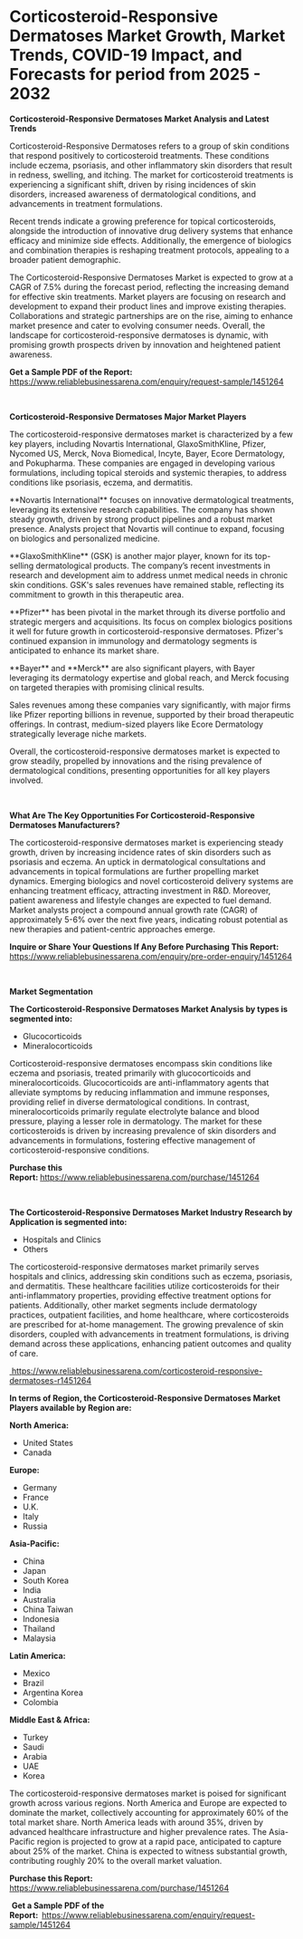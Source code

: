 <p><h1>Corticosteroid-Responsive Dermatoses Market Growth, Market Trends, COVID-19 Impact, and Forecasts for period from 2025 - 2032</h1></p><p><strong>Corticosteroid-Responsive Dermatoses Market Analysis and Latest Trends</strong></p>
<p><p>Corticosteroid-Responsive Dermatoses refers to a group of skin conditions that respond positively to corticosteroid treatments. These conditions include eczema, psoriasis, and other inflammatory skin disorders that result in redness, swelling, and itching. The market for corticosteroid treatments is experiencing a significant shift, driven by rising incidences of skin disorders, increased awareness of dermatological conditions, and advancements in treatment formulations. </p><p>Recent trends indicate a growing preference for topical corticosteroids, alongside the introduction of innovative drug delivery systems that enhance efficacy and minimize side effects. Additionally, the emergence of biologics and combination therapies is reshaping treatment protocols, appealing to a broader patient demographic. </p><p>The Corticosteroid-Responsive Dermatoses Market is expected to grow at a CAGR of 7.5% during the forecast period, reflecting the increasing demand for effective skin treatments. Market players are focusing on research and development to expand their product lines and improve existing therapies. Collaborations and strategic partnerships are on the rise, aiming to enhance market presence and cater to evolving consumer needs. Overall, the landscape for corticosteroid-responsive dermatoses is dynamic, with promising growth prospects driven by innovation and heightened patient awareness.</p></p>
<p><strong>Get a Sample PDF of the Report:&nbsp;</strong> <a href="https://www.reliablebusinessarena.com/enquiry/request-sample/1451264?utm_campaign=3017&utm_medium=2&utm_source=Github&utm_content=ia&utm_term=13042025&utm_id=corticosteroid-responsive-dermatoses">https://www.reliablebusinessarena.com/enquiry/request-sample/1451264</a></p>
<p>&nbsp;</p>
<p><strong>Corticosteroid-Responsive Dermatoses Major Market Players</strong></p>
<p><p>The corticosteroid-responsive dermatoses market is characterized by a few key players, including Novartis International, GlaxoSmithKline, Pfizer, Nycomed US, Merck, Nova Biomedical, Incyte, Bayer, Ecore Dermatology, and Pokupharma. These companies are engaged in developing various formulations, including topical steroids and systemic therapies, to address conditions like psoriasis, eczema, and dermatitis.</p><p>**Novartis International** focuses on innovative dermatological treatments, leveraging its extensive research capabilities. The company has shown steady growth, driven by strong product pipelines and a robust market presence. Analysts project that Novartis will continue to expand, focusing on biologics and personalized medicine.</p><p>**GlaxoSmithKline** (GSK) is another major player, known for its top-selling dermatological products. The company’s recent investments in research and development aim to address unmet medical needs in chronic skin conditions. GSK's sales revenues have remained stable, reflecting its commitment to growth in this therapeutic area.</p><p>**Pfizer** has been pivotal in the market through its diverse portfolio and strategic mergers and acquisitions. Its focus on complex biologics positions it well for future growth in corticosteroid-responsive dermatoses. Pfizer's continued expansion in immunology and dermatology segments is anticipated to enhance its market share.</p><p>**Bayer** and **Merck** are also significant players, with Bayer leveraging its dermatology expertise and global reach, and Merck focusing on targeted therapies with promising clinical results.</p><p>Sales revenues among these companies vary significantly, with major firms like Pfizer reporting billions in revenue, supported by their broad therapeutic offerings. In contrast, medium-sized players like Ecore Dermatology strategically leverage niche markets.</p><p>Overall, the corticosteroid-responsive dermatoses market is expected to grow steadily, propelled by innovations and the rising prevalence of dermatological conditions, presenting opportunities for all key players involved.</p></p>
<p>&nbsp;</p>
<p><strong>What Are The Key Opportunities For Corticosteroid-Responsive Dermatoses Manufacturers?</strong></p>
<p><p>The corticosteroid-responsive dermatoses market is experiencing steady growth, driven by increasing incidence rates of skin disorders such as psoriasis and eczema. An uptick in dermatological consultations and advancements in topical formulations are further propelling market dynamics. Emerging biologics and novel corticosteroid delivery systems are enhancing treatment efficacy, attracting investment in R&D. Moreover, patient awareness and lifestyle changes are expected to fuel demand. Market analysts project a compound annual growth rate (CAGR) of approximately 5-6% over the next five years, indicating robust potential as new therapies and patient-centric approaches emerge.</p></p>
<p><strong>Inquire or Share Your Questions If Any Before Purchasing This Report:</strong> <a href="https://www.reliablebusinessarena.com/enquiry/pre-order-enquiry/1451264?utm_campaign=3017&utm_medium=2&utm_source=Github&utm_content=ia&utm_term=13042025&utm_id=corticosteroid-responsive-dermatoses">https://www.reliablebusinessarena.com/enquiry/pre-order-enquiry/1451264</a></p>
<p>&nbsp;</p>
<p><strong>Market Segmentation</strong></p>
<p><strong>The Corticosteroid-Responsive Dermatoses Market Analysis by types is segmented into:</strong></p>
<p><ul><li>Glucocorticoids</li><li>Mineralocorticoids</li></ul></p>
<p><p>Corticosteroid-responsive dermatoses encompass skin conditions like eczema and psoriasis, treated primarily with glucocorticoids and mineralocorticoids. Glucocorticoids are anti-inflammatory agents that alleviate symptoms by reducing inflammation and immune responses, providing relief in diverse dermatological conditions. In contrast, mineralocorticoids primarily regulate electrolyte balance and blood pressure, playing a lesser role in dermatology. The market for these corticosteroids is driven by increasing prevalence of skin disorders and advancements in formulations, fostering effective management of corticosteroid-responsive conditions.</p></p>
<p><strong>Purchase this Report:&nbsp;</strong><a href="https://www.reliablebusinessarena.com/purchase/1451264?utm_campaign=3017&utm_medium=2&utm_source=Github&utm_content=ia&utm_term=13042025&utm_id=corticosteroid-responsive-dermatoses">https://www.reliablebusinessarena.com/purchase/1451264</a></p>
<p>&nbsp;</p>
<p><strong>The Corticosteroid-Responsive Dermatoses Market Industry Research by Application is segmented into:</strong></p>
<p><ul><li>Hospitals and Clinics</li><li>Others</li></ul></p>
<p><p>The corticosteroid-responsive dermatoses market primarily serves hospitals and clinics, addressing skin conditions such as eczema, psoriasis, and dermatitis. These healthcare facilities utilize corticosteroids for their anti-inflammatory properties, providing effective treatment options for patients. Additionally, other market segments include dermatology practices, outpatient facilities, and home healthcare, where corticosteroids are prescribed for at-home management. The growing prevalence of skin disorders, coupled with advancements in treatment formulations, is driving demand across these applications, enhancing patient outcomes and quality of care.</p></p>
<p><a href="https://www.reliablebusinessarena.com/corticosteroid-responsive-dermatoses-r1451264?utm_campaign=3017&utm_medium=2&utm_source=Github&utm_content=ia&utm_term=13042025&utm_id=corticosteroid-responsive-dermatoses">&nbsp;https://www.reliablebusinessarena.com/corticosteroid-responsive-dermatoses-r1451264</a></p>
<p><strong>In terms of Region, the Corticosteroid-Responsive Dermatoses Market Players available by Region are:</strong></p>
<p>
    <p> <strong> North America: </strong>
        <ul>
            <li>United States</li>
            <li>Canada</li>
        </ul>
        </p> 
    <p> <strong> Europe: </strong>
        <ul>
            <li>Germany</li>
            <li>France</li>
            <li>U.K.</li>
            <li>Italy</li>
            <li>Russia</li>
        </ul>
        </p> 
    <p> <strong> Asia-Pacific: </strong>
        <ul>
            <li>China</li>
            <li>Japan</li>
            <li>South Korea</li>
            <li>India</li>
            <li>Australia</li>
            <li>China Taiwan</li>
            <li>Indonesia</li>
            <li>Thailand</li>
            <li>Malaysia</li>
        </ul>
        </p> 
    <p> <strong> Latin America: </strong>
        <ul>
            <li>Mexico</li>
            <li>Brazil</li>
            <li>Argentina Korea</li>
            <li>Colombia</li>
        </ul>
        </p> 
    <p> <strong> Middle East & Africa: </strong>
        <ul>
            <li>Turkey</li>
            <li>Saudi</li>
            <li>Arabia</li>
            <li>UAE</li>
            <li>Korea</li>
        </ul>
    </p>
    </p>
<p><p>The corticosteroid-responsive dermatoses market is poised for significant growth across various regions. North America and Europe are expected to dominate the market, collectively accounting for approximately 60% of the total market share. North America leads with around 35%, driven by advanced healthcare infrastructure and higher prevalence rates. The Asia-Pacific region is projected to grow at a rapid pace, anticipated to capture about 25% of the market. China is expected to witness substantial growth, contributing roughly 20% to the overall market valuation.</p></p>
<p><strong>Purchase this Report: </strong><a href="https://www.reliablebusinessarena.com/purchase/1451264?utm_campaign=3017&utm_medium=2&utm_source=Github&utm_content=ia&utm_term=13042025&utm_id=corticosteroid-responsive-dermatoses">https://www.reliablebusinessarena.com/purchase/1451264</a></p>
<p>&nbsp;<strong>Get a Sample PDF of the Report:&nbsp;&nbsp;</strong><a href="https://www.reliablebusinessarena.com/enquiry/request-sample/1451264?utm_campaign=3017&utm_medium=2&utm_source=Github&utm_content=ia&utm_term=13042025&utm_id=corticosteroid-responsive-dermatoses">https://www.reliablebusinessarena.com/enquiry/request-sample/1451264</a></p>
<p><strong></strong></p>
<p><p></p><p></p><p></p></p>